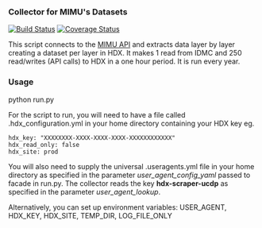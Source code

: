 ### Collector for MIMU's Datasets
[![Build Status](https://travis-ci.org/OCHA-DAP/hdxscraper-mimu.svg?branch=master&ts=1)](https://travis-ci.org/OCHA-DAP/hdxscraper-mimu) [![Coverage Status](https://coveralls.io/repos/github/OCHA-DAP/hdxscraper-mimu/badge.svg?branch=master&ts=1)](https://coveralls.io/github/OCHA-DAP/hdxscraper-mimu?branch=master)

This script connects to the [MIMU API](https://geonode.themimu.info/layers/) and extracts data layer by layer creating a dataset per layer in HDX. It makes 1 read from IDMC and 250 read/writes (API calls) to HDX in a one hour period. It is run every year.

### Usage
python run.py

For the script to run, you will need to have a file called .hdx_configuration.yml in your home directory containing your HDX key eg.

    hdx_key: "XXXXXXXX-XXXX-XXXX-XXXX-XXXXXXXXXXXX"
    hdx_read_only: false
    hdx_site: prod
    
 You will also need to supply the universal .useragents.yml file in your home directory as specified in the parameter *user_agent_config_yaml* passed to facade in run.py. The collector reads the key **hdx-scraper-ucdp** as specified in the parameter *user_agent_lookup*.
 
 Alternatively, you can set up environment variables: USER_AGENT, HDX_KEY, HDX_SITE, TEMP_DIR, LOG_FILE_ONLY